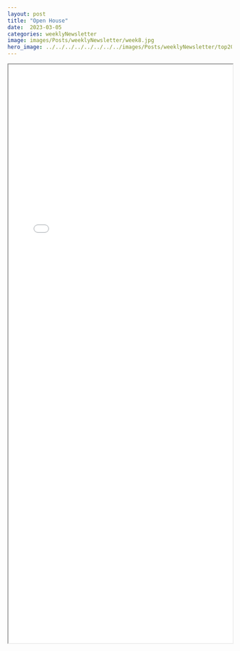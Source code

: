 ```yaml
---
layout: post
title: "Open House"
date:  2023-03-05
categories: weeklyNewsletter
image: images/Posts/weeklyNewsletter/week8.jpg
hero_image: ../../../../../../../../images/Posts/weeklyNewsletter/top2023.png
---
```



<iframe src="{{ site.baseurl }}/BroncoBulletin/The Broncobots Bulletin 8.pdf" width="100%" height="1300em">
    </iframe>
